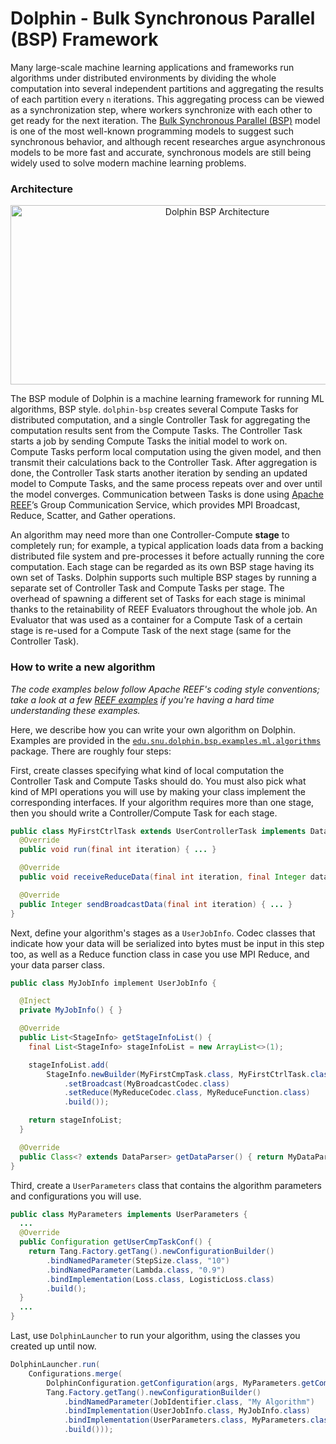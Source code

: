Dolphin - Bulk Synchronous Parallel (BSP) Framework
===================================================

Many large-scale machine learning applications and frameworks run algorithms under distributed environments by dividing the whole computation into several independent partitions and aggregating the results of each partition every `n` iterations. This aggregating process can be viewed as a synchronization step, where workers synchronize with each other to get ready for the next iteration. The [Bulk Synchronous Parallel (BSP)](https://en.wikipedia.org/wiki/Bulk_synchronous_parallel) model is one of the most well-known programming models to suggest such synchronous behavior, and although recent researches argue asynchronous models to be more fast and accurate, synchronous models are still being widely used to solve modern machine learning problems.

### Architecture
<p align="center"><img src="http://cmslab.snu.ac.kr/home/wp-content/uploads/2015/09/Dolphin-BSP.png" alt="Dolphin BSP Architecture" width="646px" height="287px"/></p>

The BSP module of Dolphin is a machine learning framework for running ML algorithms, BSP style. `dolphin-bsp` creates several Compute Tasks for distributed computation, and a single Controller Task for aggregating the computation results sent from the Compute Tasks. The Controller Task starts a job by sending Compute Tasks the initial model to work on. Compute Tasks perform local computation using the given model, and then transmit their calculations back to the Controller Task. After aggregation is done, the Controller Task starts another iteration by sending an updated model to Compute Tasks, and the same process repeats over and over until the model converges. Communication between Tasks is done using [Apache REEF](http://reef.apache.org)’s Group Communication Service, which provides MPI Broadcast, Reduce, Scatter, and Gather operations.

An algorithm may need more than one Controller-Compute **stage** to completely run; for example, a typical application loads data from a backing distributed file system and pre-processes it before actually running the core computation. Each stage can be regarded as its own BSP stage having its own set of Tasks. Dolphin supports such multiple BSP stages by running a separate set of Controller Task and Compute Tasks per stage. The overhead of spawning a different set of Tasks for each stage is minimal thanks to the retainability of REEF Evaluators throughout the whole job. An Evaluator that was used as a container for a Compute Task of a certain stage is re-used for a Compute Task of the next stage (same for the Controller Task).


### How to write a new algorithm
 *The code examples below follow Apache REEF's coding style conventions; take a look at a few [REEF examples](https://cwiki.apache.org/confluence/display/REEF/Tutorials) if you're having a hard time understanding these examples.*

Here, we describe how you can write your own algorithm on Dolphin. Examples are provided in the [`edu.snu.dolphin.bsp.examples.ml.algorithms`](https://github.com/cmssnu/dolphin/tree/master/dolphin-bsp/src/main/java/edu/snu/dolphin/bsp/examples/ml/algorithms) package. There are roughly four steps:

First, create classes specifying what kind of local computation the Controller Task and Compute Tasks should do. You must also pick what kind of MPI operations you will use by making your class implement the corresponding interfaces. If your algorithm requires more than one stage, then you should write a Controller/Compute Task for each stage.
```Java
public class MyFirstCtrlTask extends UserControllerTask implements DataBroadcastSender<Integer>, DataReduceReceiver<Integer> {
  @Override
  public void run(final int iteration) { ... }

  @Override
  public void receiveReduceData(final int iteration, final Integer data) { ... }

  @Override
  public Integer sendBroadcastData(final int iteration) { ... }
}
```

Next, define your algorithm's stages as a `UserJobInfo`. Codec classes that indicate how your data will be serialized into bytes must be input in this step too, as well as a Reduce function class in case you use MPI Reduce, and your data parser class.
```Java
public class MyJobInfo implement UserJobInfo {

  @Inject
  private MyJobInfo() { }

  @Override
  public List<StageInfo> getStageInfoList() {
    final List<StageInfo> stageInfoList = new ArrayList<>(1);

    stageInfoList.add(
        StageInfo.newBuilder(MyFirstCmpTask.class, MyFirstCtrlTask.class, CommunicationGroup.class)
            .setBroadcast(MyBroadcastCodec.class)
            .setReduce(MyReduceCodec.class, MyReduceFunction.class)
            .build());

    return stageInfoList;
  }

  @Override
  public Class<? extends DataParser> getDataParser() { return MyDataParser.class; }
}
```

Third, create a `UserParameters` class that contains the algorithm parameters and configurations you will use.
```Java
public class MyParameters implements UserParameters {
  ...
  @Override
  public Configuration getUserCmpTaskConf() {
    return Tang.Factory.getTang().newConfigurationBuilder()
        .bindNamedParameter(StepSize.class, "10")
        .bindNamedParameter(Lambda.class, "0.9")
        .bindImplementation(Loss.class, LogisticLoss.class)
        .build();
  }
  ...
}
```


Last, use `DolphinLauncher` to run your algorithm, using the classes you created up until now.
```Java
DolphinLauncher.run(
    Configurations.merge(
        DolphinConfiguration.getConfiguration(args, MyParameters.getCommandLine()),
        Tang.Factory.getTang().newConfigurationBuilder()
            .bindNamedParameter(JobIdentifier.class, "My Algorithm")
            .bindImplementation(UserJobInfo.class, MyJobInfo.class)
            .bindImplementation(UserParameters.class, MyParameters.class)
            .build()));
```
